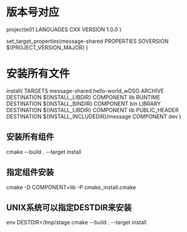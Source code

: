 # 版本号对应
project(e01
    LANGUAGES CXX
    VERSION 1.0.0
    )

set_target_properties(message-shared
  PROPERTIES
    SOVERSION ${PROJECT_VERSION_MAJOR}
  )

# 安装所有文件
install(
  TARGETS
    message-shared
    hello-world_wDSO
  ARCHIVE
    DESTINATION ${INSTALL_LIBDIR}
    COMPONENT lib
  RUNTIME
    DESTINATION ${INSTALL_BINDIR}
    COMPONENT bin
  LIBRARY
    DESTINATION ${INSTALL_LIBDIR}
    COMPONENT lib
  PUBLIC_HEADER
    DESTINATION ${INSTALL_INCLUDEDIR}/message
    COMPONENT dev
  )

## 安装所有组件
 cmake --build . --target install

## 指定组件安装
 cmake -D COMPONENT=lib -P cmake_install.cmake


##  UNIX系统可以指定DESTDIR来安装
 env DESTDIR=/tmp/stage cmake --build . --target install

